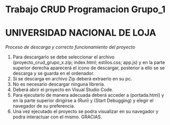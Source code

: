 # Trabajo CRUD Programacion Grupo_1
# UNIVERSIDAD NACIONAL DE LOJA
_*Proceso de descarga y correcto funcionamiento del proyecto*_
1. Para descargarlo se debe seleccionar el archivo (proyecto_crud_grupo_x.zip; index.html; estilos.css; app.js) y en la parte superior derecha aparecerá el icono de descargar, posterior a ello se se descarga y se guarda en el ordenador.
2. Si se descarga en archivo Zip deberá extraerlo en su pc.
3. No es necesario descargar ninguna librería.
4. Deberá abrir el proyecto en Visual  Studio Code.
5. Para ejecutarlo de manera adecuada deberá acceder a (portada.html) y en la parte superior dirigirse a (Run) y (Start Debugging) y elegir el navegador de su preferencia.
6. Una vez ejecutado el proyecto se podra visualizar en su navegador y podra interactuar con el mismo.
GRACIAS.
